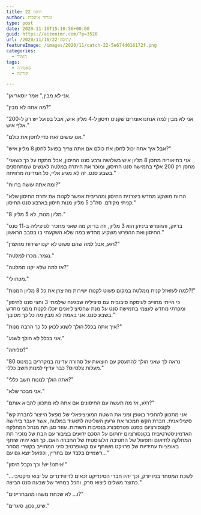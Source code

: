 ```yaml
---
title: חיסון 22
author: נמרוד איזנברג
type: post
date: 2020-11-16T15:10:56+00:00
guid: https://aizenimr.com/?p=3528
url: /2020/11/16/חיסון-22/
featureImage: /images/2020/11/catch-22-5e674d016172f.png
categories:
  - הומור
tags:
  - סאטירה
  - קורונה

---
```

"אני לא מבין," אמר יוסאריאן.

"מה אתה לא מבין?"

"אני לא מבין למה אנחנו אומרים שקנינו חיסון ל-4 מליון איש, אבל בפועל יש רק ל-200 אלף איש."

"אנו עושים זאת כדי לחסן את כולם."

"אבל איך אתה יכול לחסן את כולם אם אתה צריך בפועל לחסן 8 מליון איש?"

"אני בתיאוריה מחסן 8 מליון איש בשלושה ורבע סנט החיסון, אבל מתקזז על כך כשאני מחסן רק 200 אלף בחמישה סנט החיסון, ומוכר את היתרה במלטה לאנשים שמתחסנים בשבע סנט. זה לא מגיע אליי, כל המדינה מרוויחה."

"ומה אתה עושה ברווח?"

"הרווח מושקע מחדש ביצרנית החיסון ומהריבית אפשר לקנות את יתרת החיסון שלא קניתי מקודם. סה"כ 5 מליון מנות חיסון בארבע סנט החיסון."

"8 מליון מנות, לא 5 מליון."

"בדיוק, וההפרש ביניהן הוא 3 מליון, וזה בדיוק מה שאני מחכיר לסיציליה ב-11 סנט החיסון ואת ההפרש משקיע מחדש במה שלא השקעתי בו בסבב הראשון."

"רגע, אבל למה שהם פשוט לא יקנו ישירות מהיצרן?"

"נגמר. מכרו למלטה."

"אז למה שלא יקנו ממלטה?"

"מכרו לי."

"למה לעזאזל קנית ממלטה במקום פשוט לקנות ישירות מהיצרן את כל 8 מליון המנות?!"

"כי הייתי מחוייב לעיסקה סיבובית עם סיציליה שבגינה שילמתי 3 וחצי סנט לחיסון ומכרתי מחדש לעצמי בחמישה סנט על מנת שהסיציליאנים יוכלו לקנות ממני מחדש בשבע סנט. אני באמת לא מבין מה כל כך מסובך."

"איך אתה בכלל הולך לשנע לכאן כל כך הרבה מנות?"

"אני בכלל לא הולך לשנע."

"סליחה?"

"נראה לך שאני הולך להתעסק עם הוצאות על סחורה עדינה במקררים במינוס 80 מעלות צלסיוס? כבר עדיף למנות חשב כללי."

"אתה הולך למנות חשב כללי?"

"אני מבכר שלא."

"רגע, אז מה תעשה עם החיסונים אם אתה לא מתכוון להביא אותם?"

"אני מתכוון להחכיר באופן זמני את השטח המוניציפאלי של מפעל הייצור לחברת קש סיציליאנית. חברת הקש תמכור את גרעין השליטה לתאגיד במלטה, אשר יועבר בירושה לקונסורציום בסנט פטרסבורג בנסיבות חשודות. עוזר סגן תת מנהל המחלקה האדמיניסטרטיבית בקונסורציום יחתום על הסכם ידועים בציבור עם הבת של מזכיר תת המחלקה לתיאום ותפעול של החטיבה הלוגיסטית של החברה האם. כך הוא יהיה שותף באופציות עתידיות של פרויקט משותף עם קואופרטיב סיני המחוייב בקשרי מסחר רשמיים בלבד עם בחריין, וכפועל יוצא גם עם&#8230;"

"איתנו! יש! וכך נקבל חיסון!"

"&#8230;לשכת המסחר בניו יורק, וכך יהיו חברי הסינדיקט זכאים לדיווידנדים על יבוא פיקטיבי כתוצר משלים ליצוא סרק, והכל במחיר של שבעה סנט הביצה."

"ו&#8230; לא שכחת משהו מהבחריינים?"

"שיט, נכון. סיגרים."